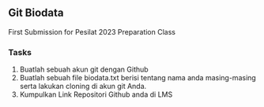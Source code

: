 ## Git Biodata

First Submission for Pesilat 2023 Preparation Class

### Tasks

1. Buatlah sebuah akun git dengan Github
2. Buatlah sebuah file biodata.txt berisi tentang nama anda masing-masing serta lakukan cloning di akun git Anda.
3. Kumpulkan Link Repositori Github anda di LMS
